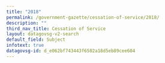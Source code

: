 ```yaml
---
title: "2018"
permalink: /government-gazette/cessation-of-service/2018/
description: ""
third_nav_title: Cessation of Service
layout: datagovsg-v2-search
default_field: Subject
infotext: true
datagovsg-id: d_e062bf743443f6502a18d5eb89cee604
---
```

